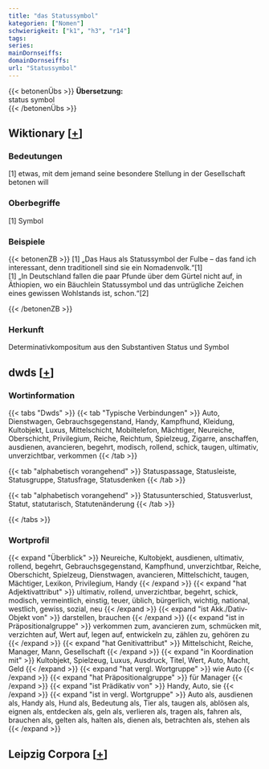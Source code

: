 ```yaml
---
title: "das Statussymbol"
kategorien: ["Nomen"]
schwierigkeit: ["k1", "h3", "r14"]
tags:
series:
mainDornseiffs:
domainDornseiffs:
url: "Statussymbol"
---
```


{{< betonenÜbs >}}
**Übersetzung:**  
status symbol  
{{< /betonenÜbs >}}

## Wiktionary [[+](https://de.wiktionary.org/wiki/Statussymbol)]

### Bedeutungen
[1] etwas, mit dem jemand seine besondere Stellung in der Gesellschaft betonen will  

### Oberbegriffe
[1] Symbol  

### Beispiele
{{< betonenZB >}}
[1] „Das Haus als Statussymbol der Fulbe – das fand ich interessant, denn traditionell sind sie ein Nomadenvolk.“[1]  
[1] „In Deutschland fallen die paar Pfunde über dem Gürtel nicht auf, in Äthiopien, wo ein Bäuchlein Statussymbol und das untrügliche Zeichen eines gewissen Wohlstands ist, schon.“[2]  

{{< /betonenZB >}}
### Herkunft
Determinativkompositum aus den Substantiven Status und Symbol  



## dwds [[+](https://www.dwds.de/wb/Statussymbol)]

### Wortinformation
{{< tabs "Dwds" >}}
{{< tab "Typische Verbindungen" >}}
Auto, Dienstwagen, Gebrauchsgegenstand, Handy, Kampfhund, Kleidung, Kultobjekt, Luxus, Mittelschicht, Mobiltelefon, Mächtiger, Neureiche, Oberschicht, Privilegium, Reiche, Reichtum, Spielzeug, Zigarre, anschaffen, ausdienen, avancieren, begehrt, modisch, rollend, schick, taugen, ultimativ, unverzichtbar, verkommen
{{< /tab >}}

{{< tab "alphabetisch vorangehend" >}}
Statuspassage, Statusleiste, Statusgruppe, Statusfrage, Statusdenken
{{< /tab >}}

{{< tab "alphabetisch vorangehend" >}}
Statusunterschied, Statusverlust, Statut, statutarisch, Statutenänderung
{{< /tab >}}

{{< /tabs >}}

### Wortprofil
{{< expand "Überblick" >}} Neureiche, Kultobjekt, ausdienen, ultimativ, rollend, begehrt, Gebrauchsgegenstand, Kampfhund, unverzichtbar, Reiche, Oberschicht, Spielzeug, Dienstwagen, avancieren, Mittelschicht, taugen, Mächtiger, Lexikon, Privilegium, Handy {{< /expand >}}
{{< expand "hat Adjektivattribut" >}} ultimativ, rollend, unverzichtbar, begehrt, schick, modisch, vermeintlich, einstig, teuer, üblich, bürgerlich, wichtig, national, westlich, gewiss, sozial, neu {{< /expand >}}
{{< expand "ist Akk./Dativ-Objekt von" >}} darstellen, brauchen {{< /expand >}}
{{< expand "ist in Präpositionalgruppe" >}} verkommen zum, avancieren zum, schmücken mit, verzichten auf, Wert auf, legen auf, entwickeln zu, zählen zu, gehören zu {{< /expand >}}
{{< expand "hat Genitivattribut" >}} Mittelschicht, Reiche, Manager, Mann, Gesellschaft {{< /expand >}}
{{< expand "in Koordination mit" >}} Kultobjekt, Spielzeug, Luxus, Ausdruck, Titel, Wert, Auto, Macht, Geld {{< /expand >}}
{{< expand "hat vergl. Wortgruppe" >}} wie Auto {{< /expand >}}
{{< expand "hat Präpositionalgruppe" >}} für Manager {{< /expand >}}
{{< expand "ist Prädikativ von" >}} Handy, Auto, sie {{< /expand >}}
{{< expand "ist in vergl. Wortgruppe" >}} Auto als, ausdienen als, Handy als, Hund als, Bedeutung als, Tier als, taugen als, ablösen als, eignen als, entdecken als, geln als, verlieren als, tragen als, fahren als, brauchen als, gelten als, halten als, dienen als, betrachten als, stehen als {{< /expand >}}

## Leipzig Corpora [[+](https://corpora.uni-leipzig.de/en/res?word=Statussymbol&corpusId=deu_newscrawl-public_2018)]

